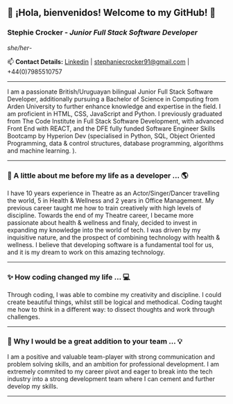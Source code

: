 ## 👋 ¡Hola, bienvenidos! Welcome to my GitHub! 🌱
### **Stephie Crocker** - _Junior Full Stack Software Developer_
_she/her_-

📫 **Contact Details:** 
[Linkedin](https://www.linkedin.com/in/stephie-crocker-developer/) | stephaniecrocker91@gmail.com | +44(0)7985510757

* * *


I am a passionate British/Uruguayan bilingual Junior Full Stack Software Developer, additionally pursuing a Bachelor of Science in Computing from Arden University to further enhance knowledge and expertise in the field. I am proficient in HTML, CSS, JavaScript and Python. I previously graduated from The Code Institute in Full Stack Software Development, with advanced Front End with REACT, and the DFE fully funded Software Engineer Skills Bootcamp by Hyperion Dev (specialised in Python, SQL, Object Oriented Programming, data & control structures, database programming, algorithms and machine learning. ).

* * *


### 💃 A little about me before my life as a developer ... 🌎

I have 10 years experience in Theatre as an Actor/Singer/Dancer travelling the world, 5 in Health & Wellness and 2 years in Office Management. My previous career taught me how to train creatively with high levels of discipline. Towards the end of my Theatre career, I became more passionate about health & wellness and finaly, decided to invest in expanding my knowledge into the world of tech. I was driven by my inquisitive nature, and the prospect of combining technology with health & wellness. I believe that developing software is a fundamental tool for us, and it is my dream to work on this amazing technology.

* * *

### ✨ How coding changed my life ... 💻

Through coding, I was able to combine my creativity and discipline. I could create beautiful things, whilst still be logical and methodical. Coding taught me how to think in a different way: to dissect thoughts and work through challenges. 

* * *

### 🚀 Why I would be a great addition to your team ... 💡

I am a positive and valuable team-player with strong communication and problem solving skills, and an ambition for professional development. I am extremely  commited to my career pivot and eager to break into the tech industry into a strong development team where I can cement and further develop my skills. 

* * *

<!--
**stephaniecrocker91/stephaniecrocker91** is a ✨ _special_ ✨ repository because its `README.md` (this file) appears on your GitHub profile.

Here are some ideas to get you started:

- 🔭 I’m currently working on ...
- 🌱 I’m currently learning ...
- 👯 I’m looking to collaborate on ...
- 🤔 I’m looking for help with ...
- 💬 Ask me about ...
- 📫 How to reach me: ...


- 😄 Pronouns: she/her
- ⚡ Fun fact: ...
-->
